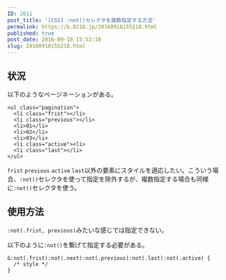 ```yaml
---
ID: 2611
post_title: '[CSS] :not()セレクタを複数指定する方法'
permalink: https://b.0218.jp/20160918155218.html
published: true
post_date: 2016-09-18 15:52:18
slug: 20160918155218.html
---
```

<!--more-->

<h2>状況</h2>

以下のようなページネーションがある。

<pre class="language-html"><code>&lt;ul class="pagination"&gt;
  &lt;li class="frist"&gt;&lt;/li&gt;
  &lt;li class="previous"&gt;&lt;/li&gt;
  &lt;li&gt;01&lt;/li&gt;
  &lt;li&gt;02&lt;/li&gt;
  &lt;li&gt;03&lt;/li&gt;
  &lt;li class="active"&gt;&lt;li&gt;
  &lt;li class="last"&gt;&lt;/li&gt;
&lt;/ul&gt;</code></pre>

<code>frist</code> <code>previous</code> <code>active</code> <code>last</code>以外の要素にスタイルを適応したい。こういう場合、<code>:not()</code>セレクタを使って指定を除外するが、複数指定する場合も同様に<code>:not()</code>セレクタを使う。

<h2>使用方法</h2>

<code>:not(.frist, previous)</code>みたいな感じでは指定できない。

以下のように<code>:not()</code>を繋げて指定する必要がある。

<pre class="language-css"><code>&amp;:not(.frist):not(.next):not(.previous):not(.last):not(.active) {
  /* style */
}</code></pre>
